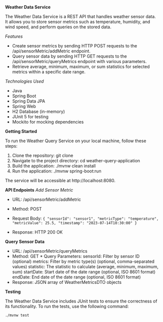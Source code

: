 **Weather Data Service**

The Weather Data Service is a REST API that handles weather sensor data. It allows you to store sensor metrics such as temperature, humidity, and wind speed, and perform queries on the stored data.

*Features*
* Create sensor metrics by sending HTTP POST requests to the /api/sensorMetric/addMetric endpoint.
* Query sensor data by sending HTTP GET requests to the /api/sensorMetric/queryMetrics endpoint with various parameters.
* Retrieve average, minimum, maximum, or sum statistics for selected metrics within a specific date range.

*Technologies Used*
* Java
* Spring Boot
* Spring Data JPA
* Spring Web
* H2 Database (in-memory)
* JUnit 5 for testing
* Mockito for mocking dependencies

**Getting Started**

To run the Weather Query Service on your local machine, follow these steps:

1. Clone the repository: git clone <repository-url>
2. Navigate to the project directory: cd weather-query-application
3. Build the application: ./mvnw clean install
4. Run the application: ./mvnw spring-boot:run

The service will be accessible at http://localhost:8080.

**API Endpoints**
    *Add Sensor Metric*
* URL: /api/sensorMetric/addMetric
* Method: POST
* Request Body:
`
    {
      "sensorId": "sensor1",
      "metricType": "temperature",
      "metricValue": 25.5,
      "timestamp": "2023-07-14T10:30:00"
    } 
`

* Response: HTTP 200 OK

**Query Sensor Data**

  *  URL: /api/sensorMetric/queryMetrics
  *  Method: GET
    *  Query Parameters:
      sensorId: Filter by sensor ID (optional)
      metrics: Filter by metric type(s) (optional, comma-separated values)
      statistic: The statistic to calculate (average, minimum, maximum, sum)
      startDate: Start date of the date range (optional, ISO 8601 format)
      endDate: End date of the date range (optional, ISO 8601 format)
  * Response: JSON array of WeatherMetricsDTO objects

**Testing**
    
 The Weather Data Service includes JUnit tests to ensure the correctness of its functionality. To run the tests, use the following command:
    
    ./mvnw test




